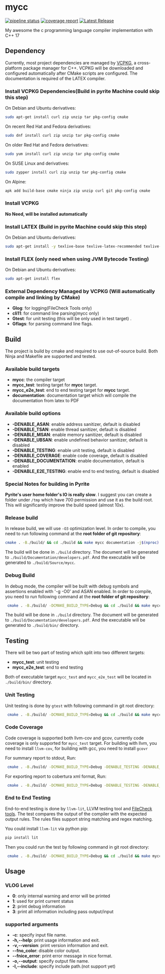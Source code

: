 # mycc

[![pipeline status](https://gitlab.hanzec.com/personalproject/hzcc/badges/main/pipeline.svg)](https://gitlab.hanzec.com/personalproject/hzcc/-/commits/main)
[![coverage report](https://gitlab.hanzec.com/personalproject/hzcc/badges/main/coverage.svg)](https://gitlab.hanzec.com/personalproject/hzcc/-/commits/main)
[![Latest Release](https://gitlab.hanzec.com/personalproject/hzcc/-/badges/release.svg)](https://gitlab.hanzec.com/personalproject/hzcc/-/releases)

My awesome the c programming language compiler implementation with C++ 17

## Dependency

Currently, most project dependencies are managed by [VCPKG](https://github.com/microsoft/vcpkg), a cross-platform
package manager for C++. VCPKG will be downloaded and configured automatically after CMake scripts are configured. The
documentation is required of the LATEX compiler.

### Install VCPKG Dependencies(Build in pyrite Machine could skip this step)

On Debian and Ubuntu derivatives:

```bash
sudo apt-get install curl zip unzip tar pkg-config cmake
```

On recent Red Hat and Fedora derivatives:

```bash
sudo dnf install curl zip unzip tar pkg-config cmake
```

On older Red Hat and Fedora derivatives:

```bash
sudo yum install curl zip unzip tar pkg-config cmake
```

On SUSE Linux and derivatives:

```bash
sudo zypper install curl zip unzip tar pkg-config cmake
```

On Alpine:

```bash
apk add build-base cmake ninja zip unzip curl git pkg-config cmake
```

### Install VCPKG

**No Need, will be installed automatically**

### Install LATEX (Build in pyrite Machine could skip this step)

On Debian and Ubuntu derivatives:

```bash
sudo apt-get install -y texlive-base texlive-latex-recommended texlive-latex-extra
```

### Install FLEX (only need when using JVM Bytecode Testing)

On Debian and Ubuntu derivatives:

```bash
sudo apt-get install flex
```

### External Dependency Managed by VCPKG (Will automatically compile and linking by CMake)

- **Glog**: for logging(FileCheck Tools only)
- **cli11**: for command line parsing(mycc only)
- **Gtest**: for unit testing (this will be only used in test target) .
- **Gflags**: for parsing command line flags.

## Build

The project is build by cmake and required to use out-of-source build. Both Ninja and Makefile are supported and tested.

### Available build targets

- **mycc**: the compiler target
- **mycc_test**: testing target for **mycc** target.
- **mycc_e2e_test**: end to end testing target for **mycc** target.
- **documentation**: documentation target which will compile the documentation from latex to PDF

### Available build options

- **-DENABLE_ASAN**: enable address sanitizer, default is disabled
- **-DENABLE_TSAN**: enable thread sanitizer, default is disabled
- **-DENABLE_MSAN**: enable memory sanitizer, default is disabled
- **-DENABLE_UBSAN**: enable undefined behavior sanitizer, default is disabled
- **-DENABLE_TESTING**: enable unit testing, default is disabled
- **-DENABLE_COVERAGE**: enable code coverage, default is disabled
- **-DENABLE_DOCUMENTATION**: enable documentation, default is enabled
- **-DENABLE_E2E_TESTING**: enable end to end testing, default is disabled

### Special Notes for building in Pyrite

**Pyrite's user home folder's IO is really slow**. I suggest you can create a folder under `/tmp` which have 700
permission and use it as the build root. This will significantly improve the build speed (almost 10x).

### Release build

In release build, we will use `-O3` optimization level. In order to compile, you need to run following command at the
**root folder of git repository**:

```bash
cmake . -B./build/ && cd ./build && make mycc documentation -j$(nproc)
```

The build will be done in `./build` directory. The document will be generated to `./build/Documentation/developers.pdf`.
And the executable will be generated to `./build/Source/mycc`.

### Debug Build

In debug mode, the compiler will be built with debug symbols and assertions enabled with '-g -O0' and ASAN enabled. In
order to compile, you need to run following command at the **root folder of git repository**:

```bash
 cmake . -B./build/ -DCMAKE_BUILD_TYPE=Debug && cd ./build && make mycc documentation -j$(nproc)
 ```

The build will be done in `./build` directory. The document will be generated to `./build/Documentation/developers.pdf`.
And the executable will be generated to `./build/bin/` directory.

## Testing

There will be two part of testing which split into two different targets:

- **mycc_test**: unit testing
- **mycc_e2e_test**: end to end testing

Both of executable target `mycc_test` and `mycc_e2e_test` will be located in `./build/bin/` directory.

### Unit Testing

Unit testing is done by `gtest` with following command in git root directory:

```bash
 cmake . -B./build/ -DCMAKE_BUILD_TYPE=Debug && cd ./build && make mycc_test -j$(nproc) && ./Source/mycc_test
 ```

### Code Coverage

Code coverage is supported both llvm-cov and gcov, currently code coverage is only supported for `mycc_test` target. For
building with llvm, you need to install `llvm-cov`, for building with gcc, you need to install `gcovr`

For summary report to stdout, Run:

```bash
 cmake . -B./build/ -DCMAKE_BUILD_TYPE=Debug -DENABLE_TESTING -DENABLE_COVERAGE && cd ./build && make ccov-report-mycc_test -j$(nproc)
 ```

For exporting report to cobertura xml format, Run:

```bash
 cmake . -B./build/ -DCMAKE_BUILD_TYPE=Debug -DENABLE_TESTING -DENABLE_COVERAGE && cd ./build && make ccov-export-mycc_test -j$(nproc)
 ```

### End to End Testing

End-to-end testing is done by `llvm-lit`, LLVM testing tool and [FileCheck tools](utils/FileCHeck/README.md). The test
compares the output of the compiler with the expected output rules. The rules files support string matching and regex
matching.

You could install `llvm-lit` via python pip:

```bash
pip install lit
```

Then you could run the test by following command in git root directory:

```bash
 cmake . -B./build/ -DCMAKE_BUILD_TYPE=Debug && cd ./build && make mycc_e2e_test -j$(nproc)
 ```

## Usage

### VLOG Level

- **0**: only internal warning and error will be printed
- **1**: used for print current status
- **2**: print debug information
- **3**: print all information including pass output/input

### supported arguments

- **-c**: specify input file name.
- **-h,--help**: print usage information and exit.
- **-v,--version**: print version information and exit.
- **--fno_color**: disable color output.
- **--fnice_error**: print error message in nice format.
- **-o,--output**: specify output file name.
- **-I,--include**: specify include path.(not support yet)
